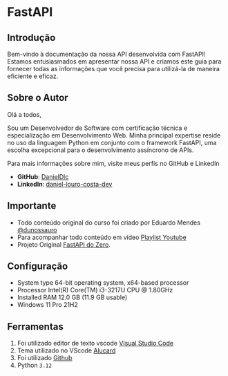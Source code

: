 # FastAPI 

## Introdução

Bem-vindo à documentação da nossa API desenvolvida com FastAPI! Estamos entusiasmados em apresentar nossa API e criamos este guia para fornecer todas as informações que você precisa para utilizá-la de maneira eficiente e eficaz.

## Sobre o Autor 

Olá a todos,

Sou um Desenvolvedor de Software com certificação técnica e especialização em Desenvolvimento Web. Minha principal expertise reside no uso da linguagem Python em conjunto com o framework FastAPI, uma escolha excepcional para o desenvolvimento assíncrono de APIs.

Para mais informações sobre mim, visite meus perfis no GitHub e LinkedIn

- **GitHub**: [DanielDlc](https://github.com/DanielDlc)
- **LinkedIn**: [daniel-louro-costa-dev](https://www.linkedin.com/in/daniel-louro-costa-dev)

## Importante

- Todo conteúdo original do curso foi criado por Eduardo Mendes [@dunossauro](https://dunossauro.com/)
- Para acompanhar todo conteúdo em vídeo [Playlist Youtube](https://www.youtube.com/playlist?list=PLOQgLBuj2-3IuFbt-wJw2p2NiV9WTRzIP)
- Projeto Original [FastAPI do Zero](https://fastapidozero.dunossauro.com/01/#__tabbed_1_2).

## Configuração

- System type 64-bit operating system, x64-based processor
- Processor Intel(R) Core(TM) i3-3217U CPU @ 1.80GHz
- Installed RAM 12.0 GB (11.9 GB usable)
- Windows 11 Pro 21H2

## Ferramentas

1. Foi utilizado editor de texto vscode [VIsual Studio Code](https://code.visualstudio.com/)
2. Tema utilizado no VScode [Alucard](https://marketplace.visualstudio.com/items?itemName=DanielDlc.alucardsotn)
3. Foi utilizado [Github](https://github.com/)
4. Python `3.12`

